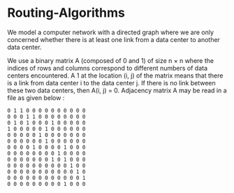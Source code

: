 # Routing-Algorithms
We model a computer network with a directed graph where we are only concerned whether there is at least one link from a data center to another data center. 

We use a binary matrix A (composed of 0 and 1) of size n × n where the indices of rows and columns correspond to different numbers of data centers encountered. A 1 at the location (i, j) of the matrix means that there is a link from data center i to the data center j. If there is no link between these two data centers, then A(i, j) = 0. Adjacency matrix A may be read in a file as given below :

```
0 1 1 0 0 0 0 0 0 0 0 0 0
0 0 0 1 1 0 0 0 0 0 0 0 0
0 1 0 1 0 0 0 1 0 0 0 0 0
1 0 0 0 0 0 1 0 0 0 0 0 0
0 0 0 0 0 1 0 0 0 0 0 0 0
0 0 0 0 0 0 1 0 0 0 0 0 0
0 0 0 0 1 0 0 0 0 1 0 0 0
0 0 0 0 0 0 0 0 1 0 0 0 0
0 0 0 0 0 0 0 1 0 1 0 0 0
0 0 0 0 0 0 0 0 0 0 1 0 0
0 0 0 0 0 0 0 0 0 0 0 1 0
0 0 0 0 0 0 0 0 0 0 0 0 1
0 0 0 0 0 0 0 0 0 1 0 0 0
```
